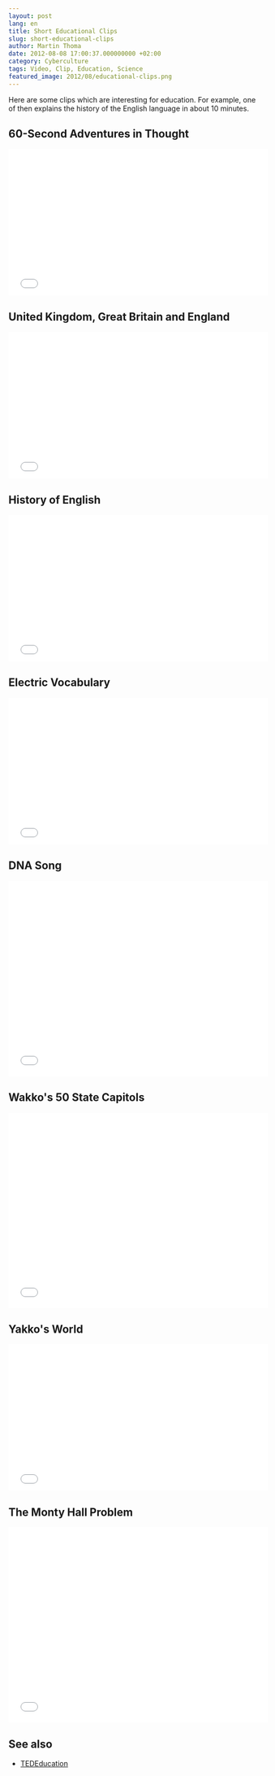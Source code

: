 ```yaml
---
layout: post
lang: en
title: Short Educational Clips
slug: short-educational-clips
author: Martin Thoma
date: 2012-08-08 17:00:37.000000000 +02:00
category: Cyberculture
tags: Video, Clip, Education, Science
featured_image: 2012/08/educational-clips.png
---
```

Here are some clips which are interesting for education. For example, one of then explains the history of the English language in about 10 minutes.

<h2>60-Second Adventures in Thought</h2>
<iframe width="512" height="288" src="//www.youtube.com/embed/5zVaFjSxAZs" frameborder="0" allowfullscreen></iframe>

<h2>United Kingdom, Great Britain and England</h2>
<iframe width="512" height="288" src="//www.youtube.com/embed/rNu8XDBSn10" frameborder="0" allowfullscreen></iframe>

<h2>History of English</h2>
<iframe width="512" height="288" src="//www.youtube.com/embed/H3r9bOkYW9s" frameborder="0" allowfullscreen></iframe>

<h2>Electric Vocabulary</h2>
<iframe width="512" height="288" src="//www.youtube.com/embed/MBRTR2dlwvA" frameborder="0" allowfullscreen></iframe>

<h2>DNA Song</h2>
<iframe width="512" height="384" src="//www.youtube.com/embed/FUA6_Ucw3i4" frameborder="0" allowfullscreen></iframe>

<h2>Wakko's 50 State Capitols</h2>
<iframe width="512" height="384" src="//www.youtube.com/embed/MSvJ9SN8THE" frameborder="0" allowfullscreen></iframe>

<h2>Yakko's World</h2>
<iframe width="512" height="288" src="//www.youtube.com/embed/x88Z5txBc7w" frameborder="0" allowfullscreen></iframe>

<h2>The Monty Hall Problem</h2>
<iframe width="512" height="384" src="//www.youtube.com/embed/mhlc7peGlGg" frameborder="0" allowfullscreen></iframe>

<h2>See also</h2>
<ul>
  <li><a href="//www.youtube.com/user/TEDEducation/videos">TEDEducation</a></li>
</ul>

